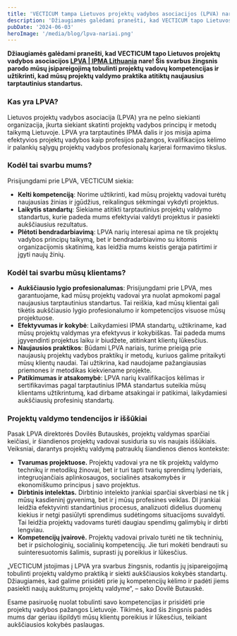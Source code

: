 ```yaml
---
title: 'VECTICUM tampa Lietuvos projektų vadybos asociacijos (LPVA) nariais!'
description: 'Džiaugiamės galėdami pranešti, kad VECTICUM tapo Lietuvos projektų vadybos asociacijos LPVA | IPMA Lithuania nare!'
pubDate: '2024-06-03'
heroImage: '/media/blog/lpva-nariai.png'
---
```


<div>
  <p><strong>Džiaugiamės galėdami pranešti, kad VECTICUM tapo Lietuvos projektų vadybos asociacijos 
    <a href="https://www.linkedin.com/company/lpva-ipma-lithuania/" target="_blank" rel="noopener noreferrer">LPVA | IPMA Lithuania</a> nare!
    Šis svarbus žingsnis parodo mūsų įsipareigojimą tobulinti projektų vadovų kompetencijas ir užtikrinti, kad mūsų projektų valdymo praktika atitiktų naujausius tarptautinius standartus.
  </strong></p>

  <h3>Kas yra LPVA?</h3>
  <p>Lietuvos projektų vadybos asociacija (LPVA) yra ne pelno siekianti organizacija, įkurta siekiant skatinti projektų vadybos principų ir metodų taikymą Lietuvoje. LPVA yra tarptautinės IPMA dalis ir jos misija apima efektyvios projektų vadybos kaip profesijos pažangos, kvalifikacijos kėlimo ir palankių sąlygų projektų vadybos profesionalų karjerai formavimo tikslus.</p>

  <h3>Kodėl tai svarbu mums?</h3>
  <p>Prisijungdami prie LPVA, VECTICUM siekia:</p>
  <ul class="list-disc pl-6">
    <li><strong>Kelti kompetenciją</strong>: Norime užtikrinti, kad mūsų projektų vadovai turėtų naujausias žinias ir įgūdžius, reikalingus sėkmingai vykdyti projektus.</li>
    <li><strong>Laikytis standartų</strong>: Siekiame atitikti tarptautinius projektų valdymo standartus, kurie padeda mums efektyviai valdyti projektus ir pasiekti aukščiausius rezultatus.</li>
    <li><strong>Plėtoti bendradarbiavimą</strong>: LPVA narių interesai apima ne tik projektų vadybos principų taikymą, bet ir bendradarbiavimo su kitomis organizacijomis skatinimą, kas leidžia mums keistis gerąja patirtimi ir įgyti naujų žinių.</li>
  </ul>

  <h3>Kodėl tai svarbu mūsų klientams?</h3>
  <ul class="list-disc pl-6">
    <li><strong>Aukščiausio lygio profesionalumas</strong>: Prisijungdami prie LPVA, mes garantuojame, kad mūsų projektų vadovai yra nuolat apmokomi pagal naujausius tarptautinius standartus. Tai reiškia, kad mūsų klientai gali tikėtis aukščiausio lygio profesionalumo ir kompetencijos visuose mūsų projektuose.</li>
    <li><strong>Efektyvumas ir kokybė</strong>: Laikydamiesi IPMA standartų, užtikriname, kad mūsų projektų valdymas yra efektyvus ir kokybiškas. Tai padeda mums įgyvendinti projektus laiku ir biudžete, atitinkant klientų lūkesčius.</li>
    <li><strong>Naujausios praktikos</strong>: Būdami LPVA nariais, turime prieigą prie naujausių projektų vadybos praktikų ir metodų, kuriuos galime pritaikyti mūsų klientų naudai. Tai užtikrina, kad naudojame pažangiausias priemones ir metodikas kiekviename projekte.</li>
    <li><strong>Patikimumas ir atsakomybė</strong>: LPVA narių kvalifikacijos kėlimas ir sertifikavimas pagal tarptautinius IPMA standartus suteikia mūsų klientams užtikrintumą, kad dirbame atsakingai ir patikimai, laikydamiesi aukščiausių profesinių standartų.</li>
  </ul>

  <h3>Projektų valdymo tendencijos ir iššūkiai</h3>
  <p>Pasak LPVA direktorės Dovilės Butauskės, projektų valdymas sparčiai keičiasi, ir šiandienos projektų vadovai susiduria su vis naujais iššūkiais. Veiksniai, darantys projektų valdymą patrauklų šiandienos dienos kontekste:</p>
  <ul class="list-disc pl-6">
    <li><strong>Tvarumas projektuose.</strong> Projektų vadovai yra ne tik projektų valdymo technikų ir metodikų žinovai, bet ir turi tapti tvarių sprendimų lyderiais, integruojančiais aplinkosaugos, socialinės atsakomybės ir ekonomiškumo principus į savo projektus.</li>
    <li><strong>Dirbtinis intelektas.</strong> Dirbtinio intelekto įrankiai sparčiai skverbiasi ne tik į mūsų kasdieninį gyvenimą, bet ir į mūsų profesines veiklas. DI įrankiai leidžia efektyvinti standartinius procesus, analizuoti didelius duomenų kiekius ir netgi pasiūlyti sprendimus sudėtingoms situacijoms suvaldyti. Tai leidžia projektų vadovams turėti daugiau spendimų galimybių ir dirbti lengviau.</li>
    <li><strong>Kompetencijų įvairovė.</strong> Projektų vadovai privalo turėti ne tik techninių, bet ir psichologinių, socialinių kompetencijų. Jie turi mokėti bendrauti su suinteresuotomis šalimis, suprasti jų poreikius ir lūkesčius.</li>
  </ul>

  <p>„VECTICUM įstojimas į LPVA yra svarbus žingsnis, rodantis jų įsipareigojimą tobulinti projektų valdymo praktiką ir siekti aukščiausios kokybės standartų. Džiaugiamės, kad galime prisidėti prie jų kompetencijų kėlimo ir padėti jiems pasiekti naujų aukštumų projektų valdyme“, – sako Dovilė Butauskė.</p>

  <p>Esame pasiruošę nuolat tobulinti savo kompetencijas ir prisidėti prie projektų vadybos pažangos Lietuvoje. Tikimės, kad šis žingsnis padės mums dar geriau išpildyti mūsų klientų poreikius ir lūkesčius, teikiant aukščiausios kokybės paslaugas.</p>
</div>

